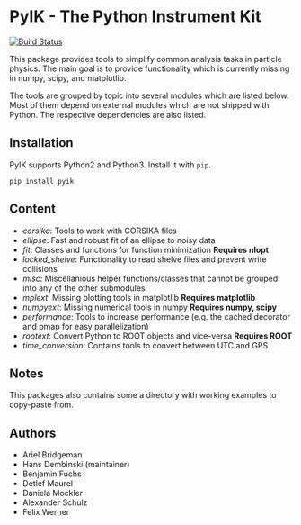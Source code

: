 # PyIK - The Python Instrument Kit

[![Build Status](https://travis-ci.org/HDembinski/pyik.svg?branch=master)](https://travis-ci.org/HDembinski/pyik)

This package provides tools to simplify common analysis tasks in particle physics. The main goal is to provide functionality which is currently missing in numpy, scipy, and matplotlib.

The tools are grouped by topic into several modules which are listed below. Most of them depend on external modules which are not shipped with Python. The respective dependencies are also listed.

## Installation

PyIK supports Python2 and Python3. Install it with `pip`.
```
pip install pyik
```

## Content

* *corsika*: Tools to work with CORSIKA files
* *ellipse*: Fast and robust fit of an ellipse to noisy data
* *fit*: Classes and functions for function minimization __Requires nlopt__
* *locked_shelve*: Functionality to read shelve files and prevent write collisions
* *misc*: Miscellanious helper functions/classes that cannot be grouped into any of the other submodules
* *mplext*: Missing plotting tools in matplotlib __Requires matplotlib__
* *numpyext*: Missing numerical tools in numpy __Requires numpy, scipy__
* *performance*: Tools to increase performance (e.g. the cached decorator and pmap for easy parallelization)
* *rootext*: Convert Python to ROOT objects and vice-versa __Requires ROOT__
* *time_conversion*: Contains tools to convert between UTC and GPS

## Notes

This packages also contains some a directory with working examples
to copy-paste from.

## Authors

* Ariel Bridgeman
* Hans Dembinski (maintainer)
* Benjamin Fuchs
* Detlef Maurel
* Daniela Mockler
* Alexander Schulz
* Felix Werner
